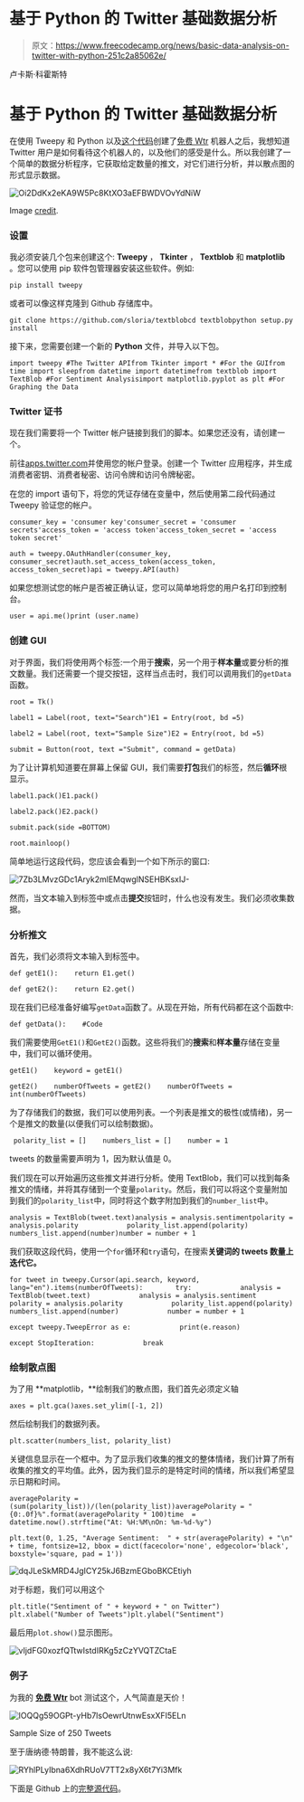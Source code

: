 # 基于 Python 的 Twitter 基础数据分析

> 原文：<https://www.freecodecamp.org/news/basic-data-analysis-on-twitter-with-python-251c2a85062e/>

卢卡斯·科霍斯特

# 基于 Python 的 Twitter 基础数据分析

在使用 Tweepy 和 Python 以及[这个代码](https://medium.freecodecamp.org/creating-a-twitter-bot-in-python-with-tweepy-ac524157a607)创建了[免费 Wtr](https://twitter.com/freewtr) 机器人之后，我想知道 Twitter 用户是如何看待这个机器人的，以及他们的感受是什么。所以我创建了一个简单的数据分析程序，它获取给定数量的推文，对它们进行分析，并以散点图的形式显示数据。

![Oi2DdKx2eKA9W5Pc8KtXO3aEFBWDVOvYdNiW](img/94c07e136878ff8a7fdd884c895e4c9a.png)

Image [credit](https://pixabay.com/en/facebook-analytics-graphs-2265786/).

### 设置

我必须安装几个包来创建这个: **Tweepy** ， **Tkinter** ， **Textblob** 和 **matplotlib** 。您可以使用 pip 软件包管理器安装这些软件。例如:

```
pip install tweepy
```

或者可以像这样克隆到 Github 存储库中。

```
git clone https://github.com/sloria/textblobcd textblobpython setup.py install
```

接下来，您需要创建一个新的 **Python** 文件，并导入以下包。

```
import tweepy #The Twitter APIfrom Tkinter import * #For the GUIfrom time import sleepfrom datetime import datetimefrom textblob import TextBlob #For Sentiment Analysisimport matplotlib.pyplot as plt #For Graphing the Data
```

### Twitter 证书

现在我们需要将一个 Twitter 帐户链接到我们的脚本。如果您还没有，请创建一个。

前往[apps.twitter.com](https://apps.twitter.com/)并使用您的帐户登录。创建一个 Twitter 应用程序，并生成消费者密钥、消费者秘密、访问令牌和访问令牌秘密。

在您的 import 语句下，将您的凭证存储在变量中，然后使用第二段代码通过 Tweepy 验证您的帐户。

```
consumer_key = 'consumer key'consumer_secret = 'consumer secrets'access_token = 'access token'access_token_secret = 'access token secret'
```

```
auth = tweepy.OAuthHandler(consumer_key, consumer_secret)auth.set_access_token(access_token, access_token_secret)api = tweepy.API(auth)
```

如果您想测试您的帐户是否被正确认证，您可以简单地将您的用户名打印到控制台。

```
user = api.me()print (user.name)
```

### 创建 GUI

对于界面，我们将使用两个标签:一个用于**搜索**，另一个用于**样本量**或要分析的推文数量。我们还需要一个提交按钮，这样当点击时，我们可以调用我们的`getData`函数。

```
root = Tk()
```

```
label1 = Label(root, text="Search")E1 = Entry(root, bd =5)
```

```
label2 = Label(root, text="Sample Size")E2 = Entry(root, bd =5)
```

```
submit = Button(root, text ="Submit", command = getData)
```

为了让计算机知道要在屏幕上保留 GUI，我们需要**打包**我们的标签，然后**循环**根显示。

```
label1.pack()E1.pack()
```

```
label2.pack()E2.pack()
```

```
submit.pack(side =BOTTOM)
```

```
root.mainloop()
```

简单地运行这段代码，您应该会看到一个如下所示的窗口:

![7Zb3LMvzGDc1Aryk2mlEMqwglNSEHBKsxIJ-](img/33a0bbaa0ae8802b13705012af498ba3.png)

然而，当文本输入到标签中或点击**提交**按钮时，什么也没有发生。我们必须收集数据。

### 分析推文

首先，我们必须将文本输入到标签中。

```
def getE1():    return E1.get()
```

```
def getE2():    return E2.get()
```

现在我们已经准备好编写`getData`函数了。从现在开始，所有代码都在这个函数中:

```
def getData():    #Code
```

我们需要使用`GetE1()`和`GetE2()`函数。这些将我们的**搜索**和**样本量**存储在变量中，我们可以循环使用。

```
getE1()    keyword = getE1()
```

```
getE2()    numberOfTweets = getE2()    numberOfTweets = int(numberOfTweets)
```

为了存储我们的数据，我们可以使用列表。一个列表是推文的极性(或情绪)，另一个是推文的数量(以便我们可以绘制数据)。

```
 polarity_list = []    numbers_list = []    number = 1
```

tweets 的数量需要声明为 1，因为默认值是 0。

我们现在可以开始遍历这些推文并进行分析。使用 TextBlob，我们可以找到每条推文的情绪，并将其存储到一个变量`polarity`。然后，我们可以将这个变量附加到我们的`polarity_list`中，同时将这个数字附加到我们的`number_list`中。

```
analysis = TextBlob(tweet.text)analysis = analysis.sentimentpolarity = analysis.polarity            polarity_list.append(polarity)            numbers_list.append(number)number = number + 1
```

我们获取这段代码，使用一个`for`循环和`try`语句，在搜索**关键词的 tweets 数量上迭代它。**

```
for tweet in tweepy.Cursor(api.search, keyword, lang="en").items(numberOfTweets):        try:            analysis = TextBlob(tweet.text)            analysis = analysis.sentiment            polarity = analysis.polarity            polarity_list.append(polarity)            numbers_list.append(number)            number = number + 1
```

```
except tweepy.TweepError as e:            print(e.reason)
```

```
except StopIteration:            break
```

### 绘制散点图

为了用 **matplotlib，**绘制我们的散点图，我们首先必须定义轴

```
axes = plt.gca()axes.set_ylim([-1, 2])
```

然后绘制我们的数据列表。

```
plt.scatter(numbers_list, polarity_list)
```

关键信息显示在一个框中。为了显示我们收集的推文的整体情绪，我们计算了所有收集的推文的平均值。此外，因为我们显示的是特定时间的情绪，所以我们希望显示日期和时间。

```
averagePolarity = (sum(polarity_list))/(len(polarity_list))averagePolarity = "{0:.0f}%".format(averagePolarity * 100)time  = datetime.now().strftime("At: %H:%M\nOn: %m-%d-%y")
```

```
plt.text(0, 1.25, "Average Sentiment:  " + str(averagePolarity) + "\n" + time, fontsize=12, bbox = dict(facecolor='none', edgecolor='black', boxstyle='square, pad = 1'))
```

![dqJLeSkMRD4JgICY25kJ6BzmEGboBKCEtiyh](img/c0316c07cccd14a0c3a8a68b9f09229b.png)

对于标题，我们可以用这个

```
plt.title("Sentiment of " + keyword + " on Twitter") plt.xlabel("Number of Tweets")plt.ylabel("Sentiment")
```

最后用`plot.show()`显示图形。

![vIjdFG0xozfQTtwIstdIRKg5zCzYVQTZCtaE](img/781e774aa7444d8c3f79fe5005b0ee6c.png)

### 例子

为我的 [**免费 Wtr**](https://twitter.com/freewtr) bot 测试这个，人气简直是天价！

![IOQQg59OGPt-yHb7lsOewrUtnwEsxXFI5ELn](img/d791f2eb427500bb78913daf890cbb41.png)

Sample Size of 250 Tweets

至于唐纳德·特朗普，我不能这么说:

![RYhlPLyIbna6XdhRUoV7TT2x8yX6t7Yi3Mfk](img/41641b58761a9a2652b7be3ad8e7d1dc.png)

下面是 Github 上的[完整源代码](https://github.com/Fidel-Willis/Twitter-Data)。